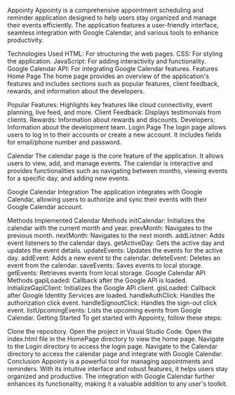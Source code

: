 Appointy
Appointy is a comprehensive appointment scheduling and reminder application designed to help users stay organized and manage their events efficiently. The application features a user-friendly interface, seamless integration with Google Calendar, and various tools to enhance productivity.

Technologies Used
HTML: For structuring the web pages.
CSS: For styling the application.
JavaScript: For adding interactivity and functionality.
Google Calendar API: For integrating Google Calendar features.
Features
Home Page
The home page provides an overview of the application's features and includes sections such as popular features, client feedback, rewards, and information about the developers.

Popular Features: Highlights key features like cloud connectivity, event planning, live feed, and more.
Client Feedback: Displays testimonials from clients.
Rewards: Information about rewards and discounts.
Developers: Information about the development team.
Login Page
The login page allows users to log in to their accounts or create a new account. It includes fields for email/phone number and password.

Calendar
The calendar page is the core feature of the application. It allows users to view, add, and manage events. The calendar is interactive and provides functionalities such as navigating between months, viewing events for a specific day, and adding new events.

Google Calendar Integration
The application integrates with Google Calendar, allowing users to authorize and sync their events with their Google Calendar account.

Methods Implemented
Calendar Methods
initCalendar: Initializes the calendar with the current month and year.
prevMonth: Navigates to the previous month.
nextMonth: Navigates to the next month.
addListner: Adds event listeners to the calendar days.
getActiveDay: Gets the active day and updates the event details.
updateEvents: Updates the events for the active day.
addEvent: Adds a new event to the calendar.
deleteEvent: Deletes an event from the calendar.
saveEvents: Saves events to local storage.
getEvents: Retrieves events from local storage.
Google Calendar API Methods
gapiLoaded: Callback after the Google API is loaded.
initializeGapiClient: Initializes the Google API client.
gisLoaded: Callback after Google Identity Services are loaded.
handleAuthClick: Handles the authorization click event.
handleSignoutClick: Handles the sign-out click event.
listUpcomingEvents: Lists the upcoming events from Google Calendar.
Getting Started
To get started with Appointy, follow these steps:

Clone the repository.
Open the project in Visual Studio Code.
Open the index.html file in the HomePage directory to view the home page.
Navigate to the Login directory to access the login page.
Navigate to the Calendar directory to access the calendar page and integrate with Google Calendar.
Conclusion
Appointy is a powerful tool for managing appointments and reminders. With its intuitive interface and robust features, it helps users stay organized and productive. The integration with Google Calendar further enhances its functionality, making it a valuable addition to any user's toolkit.
